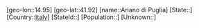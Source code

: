 ﻿---
location: [41.92,14.95]
type: City
tags:
- geo/City


SpocWebEntityId: 28868
isDeleted: false
confidential: public

---
[geo-lon::14.95]
[geo-lat::41.92]
[name::Ariano di Puglia]
[State::]
[Country::[Italy](geo/Continent/Europe/Italy.md)]
[StateId::]
[Population::]
[Unknown::]

